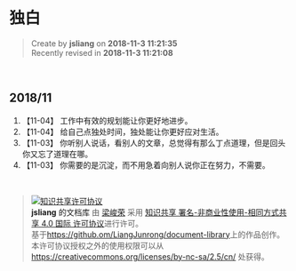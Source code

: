 独白
===

> Create by **jsliang** on **2018-11-3 11:21:35**  
> Recently revised in **2018-11-3 11:21:08**

<br>

## 2018/11

1. 【11-04】 工作中有效的规划能让你更好地进步。
2. 【11-04】 给自己点独处时间，独处能让你更好应对生活。
3. 【11-03】 你听别人说话，看别人的文章，总觉得有那么丁点道理，但是回头你又忘了道理在哪。
4. 【11-03】 你需要的是沉淀，而不用急着向别人说你正在努力，不需要。

<br>

> <a rel="license" href="http://creativecommons.org/licenses/by-nc-sa/4.0/"><img alt="知识共享许可协议" style="border-width:0" src="https://i.creativecommons.org/l/by-nc-sa/4.0/88x31.png" /></a><br /><a xmlns:dct="http://purl.org/dc/terms/" property="dct:title">**jsliang** 的文档库</a> 由 <a xmlns:cc="http://creativecommons.org/ns#" href="https://github.com/LiangJunrong/document-library" property="cc:attributionName" rel="cc:attributionURL">梁峻荣</a> 采用 <a rel="license" href="http://creativecommons.org/licenses/by-nc-sa/4.0/">知识共享 署名-非商业性使用-相同方式共享 4.0 国际 许可协议</a>进行许可。<br />基于<a xmlns:dct="http://purl.org/dc/terms/" href="https://github.com/LiangJunrong/document-library" rel="dct:source">https://github.om/LiangJunrong/document-library</a>上的作品创作。<br />本许可协议授权之外的使用权限可以从 <a xmlns:cc="http://creativecommons.org/ns#" href="https://creativecommons.org/licenses/by-nc-sa/2.5/cn/" rel="cc:morePermissions">https://creativecommons.org/licenses/by-nc-sa/2.5/cn/</a> 处获得。